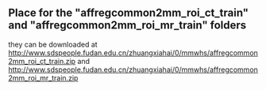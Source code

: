 ## Place for the "affregcommon2mm_roi_ct_train" and "affregcommon2mm_roi_mr_train" folders
they can be downloaded at http://www.sdspeople.fudan.edu.cn/zhuangxiahai/0/mmwhs/affregcommon2mm_roi_ct_train.zip and http://www.sdspeople.fudan.edu.cn/zhuangxiahai/0/mmwhs/affregcommon2mm_roi_mr_train.zip